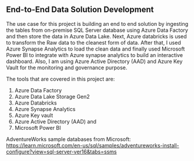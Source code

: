 ## End-to-End Data Solution Development

The use case for this project is building an end to end solution by ingesting the tables from on-premise SQL Server database using Azure Data Factory and then store the data in Azure Data Lake. Next, Azure databricks is used to transform the Raw data to the cleanest form of data. After that, I used Azure Synapse Analytics to load the clean data and finally used Microsoft Power BI to integrate with Azure synapse analytics to build an interactive dashboard. Also, I am using Azure Active Directory (AAD) and Azure Key Vault for the monitoring and governance purpose.

The tools that are covered in this project are:

1. Azure Data Factory
2. Azure Data Lake Storage Gen2
3. Azure Databricks
4. Azure Synapse Analytics
5. Azure Key vault
6. Azure Active Directory (AAD) and
7. Microsoft Power BI

AdventureWorks sample databases from Microsoft:
https://learn.microsoft.com/en-us/sql/samples/adventureworks-install-configure?view=sql-server-ver16&tabs=ssms
